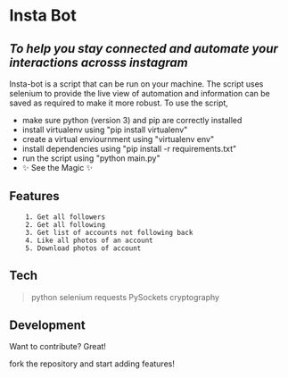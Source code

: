 # Insta Bot
## _To help you stay connected and automate your interactions acrosss instagram_



Insta-bot is a script that can be run on your machine. The script uses selenium to provide the live view of automation and information can be saved as required to make it more robust.
To use the script, 
- make sure python (version 3) and pip are correctly installed
- install virtualenv using "pip install virtualenv"
- create a virtual enviournment using "virtualenv env"
- install dependencies using "pip install -r requirements.txt"
- run the script using "python main.py"
- ✨ See the Magic ✨

## Features

        1. Get all followers
        2. Get all following
        3. Get list of accounts not following back
        4. Like all photos of an account
        5. Download photos of account



## Tech
> python
> selenium
> requests
> PySockets
> cryptography



## Development

Want to contribute? Great!

fork the repository and start adding features!



